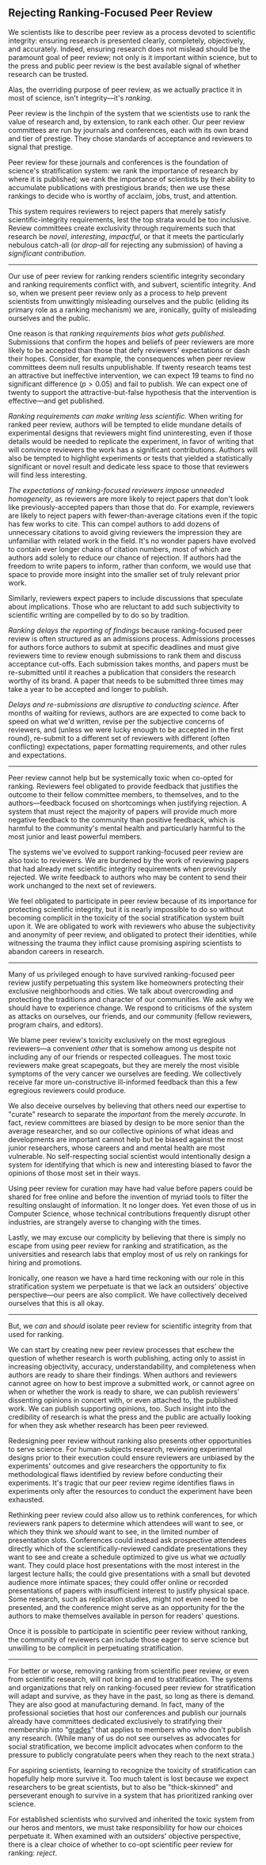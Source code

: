 ## Rejecting Ranking-Focused Peer Review

We scientists like to describe peer review as a process devoted to scientific integrity: ensuring research is presented clearly, completely, objectively, and accurately. Indeed, ensuring research does not mislead should be the paramount goal of peer review; not only is it important within science, but to the press and public peer review is the best available signal of whether research can be trusted.

Alas, the overriding purpose of peer review, as we actually practice it in most of science, isn't integrity—it's *ranking*.

Peer review is the linchpin of the system that we scientists use to rank the value of research and, by extension, to rank each other. Our peer review committees are run by journals and conferences, each with its own brand and tier of prestige. They chose standards of acceptance and reviewers to signal that prestige.

Peer review for these journals and conferences is the foundation of science's stratification system: we rank the importance of research by where it is published; we rank the importance of scientists by their ability to accumulate publications with prestigious brands; then we use these rankings to decide who is worthy of acclaim, jobs, trust, and attention.

This system requires reviewers to reject papers that merely satisfy scientific-integrity requirements, lest the top strata would be too inclusive. Review committees create exclusivity through requirements such that research be *novel*, *interesting*, *impactful*, or that it meets the particularly nebulous catch-all (or *drop-all* for rejecting any submission) of having a *significant contribution*.

<!-- Ranking conflicts with integrity -->
---

Our use of peer review for ranking renders scientific integrity secondary and ranking requirements conflict with, and subvert, scientific integrity. And so, when we present peer review only as a process to help prevent scientists from unwittingly misleading ourselves and the public (eliding its primary role as a ranking mechanism) we are, ironically, guilty of misleading ourselves and the public.

One reason is that *ranking requirements bias what gets published.* Submissions that confirm the hopes and beliefs of peer reviewers are more likely to be accepted than those that defy reviewers' expectations or dash their hopes. Consider, for example, the consequences when peer review committees deem null results unpublishable. If twenty research teams test an attractive but ineffective intervention, we can expect 19 teams to find no significant difference ($p>0.05$) and fail to publish. We can expect one of twenty to support the attractive-but-false hypothesis that the intervention is effective—and get published.

*Ranking requirements can make writing less scientific.* When writing for ranked peer review, authors will be tempted to elide mundane details of experimental designs that reviewers might find uninteresting, even if those details would be needed to replicate the experiment, in favor of writing that will convince reviewers the work has a significant contributions. Authors will also be tempted to highlight experiments or tests that yielded a statistically significant or novel result and dedicate less space to those that reviewers will find less interesting.

*The expectations of ranking-focused reviewers impose unneeded homogeneity*, as reviewers are more likely to reject papers that don't look like previously-accepted papers than those that do. For example, reviewers are likely to reject papers with fewer-than-average citations even if the topic has few works to cite. This can compel authors to add dozens of unnecessary citations to avoid giving reviewers the impression they are unfamiliar with related work in the field. It's no wonder papers have evolved to contain ever longer chains of citation numbers, most of which are authors add solely to reduce our chance of rejection. If authors had the freedom to write papers to inform, rather than conform, we would use that space to provide more insight into the smaller set of truly relevant prior work.

Similarly, reviewers expect papers to include discussions that speculate about implications. Those who are reluctant to add such  subjectivity to scientific writing are compelled by to do so by tradition.

*Ranking delays the reporting of findings* because ranking-focused peer review is often structured as an admissions process. Admissions processes for authors force authors to submit at specific deadlines and must give reviewers time to review enough submissions to rank them and discuss acceptance cut-offs. Each submission takes months, and papers must be re-submitted until it reaches a publication that considers the research worthy of its brand. A paper that needs to be submitted three times may take a year to be accepted and longer to publish.

*Delays and re-submissions are disruptive to conducting science.* After months of waiting for reviews, authors are are expected to come back to speed on what we'd written, revise per the subjective concerns of reviewers, and (unless we were lucky enough to be accepted in the first round), re-submit to a different set of reviewers with different (often conflicting) expectations, paper formatting requirements, and other rules and expectations.

---

Peer review cannot help but be systemically toxic when co-opted for ranking. Reviewers feel obligated to provide feedback that justifies the outcome to their fellow committee members, to themselves, and to the authors—feedback focused on shortcomings when justifying rejection. A system that must reject the majority of papers will provide much more negative feedback to the community than positive feedback, which is harmful to the community's mental health and particularly harmful to the most junior and least powerful members.

The systems we've evolved to support ranking-focused peer review are also toxic to reviewers. We are burdened by the work of reviewing papers that had already met scientific integrity requirements when previously rejected. We write feedback to authors who may be content to send their work unchanged to the next set of reviewers.

We feel obligated to participate in peer review because of its importance for protecting scientific integrity, but it is nearly impossible to do so without becoming complicit in the toxicity of the social stratification system built upon it. We are obligated to work with reviewers who abuse the subjectivity and anonymity of peer review, and obligated to protect their identities, while witnessing the trauma they inflict cause promising aspiring scientists to abandon careers in research.

<!-- The lies we tell ourselves -->
<!-- #### Facing the truth about ranking -->
---

<!-- Metaphor of gated community and of NIMBY construction limits -->
Many of us privileged enough to have survived ranking-focused peer review justify perpetuating this system like homeowners protecting their exclusive neighborhoods and cities. We talk about overcrowding and protecting the traditions and character of our communities. We ask why we should have to experience change. We respond to criticisms of the system as attacks on ourselves, our friends, and our community (fellow reviewers, program chairs, and editors).

We blame peer review's toxicity exclusively on the most egregious reviewers—a convenient *other* that is somehow among us despite not including any of our friends or respected colleagues. The most toxic reviewers make great scapegoats, but they are merely the most visible symptoms of the very cancer we ourselves are feeding. We collectively receive far more un-constructive ill-informed feedback than this a few egregious reviewers could produce.

We also deceive ourselves by believing that others need our expertise to "curate" research to separate the *important* from the merely *accurate*. In fact, review committees are biased by design to be more senior than the average researcher, and so our collective opinions of what ideas and developments are important cannot help but be biased against the most junior researchers, whose careers and and mental health are most vulnerable. No self-respecting social scientist would intentionally design a system for identifying that which is new and interesting biased to favor the opinions of those most set in their ways.

Using peer review for curation may have had value before papers could be shared for free online and before the invention of myriad tools to filter the resulting onslaught of information. It no longer does. Yet even those of us in Computer Science, whose technical contributions frequently disrupt other industries, are strangely averse to changing with the times.

Lastly, we may excuse our complicity by believing that there is simply no escape from using peer review for ranking and stratification, as the universities and research labs that employ most of us rely on rankings for hiring and promotions.

Ironically, one reason we have a hard time reckoning with our role in this stratification system we perpetuate is that we lack an outsiders' objective perspective—our peers are also complicit. We have collectively deceived ourselves that this is all okay.

<!-- But we can -->
---

But, we *can* and *should* isolate peer review for scientific integrity from that used for ranking.

We can start by creating new peer review processes that eschew the question of whether research is worth publishing, acting only to assist in increasing objectivity, accuracy, understandability, and completeness when authors are ready to share their findings. When authors and reviewers cannot agree on how to best improve a submitted work, or cannot agree on when or whether the work is ready to share, we can publish reviewers' dissenting opinions in concert with, or even attached to, the published work. We can publish supporting opinions, too. Such insight into the credibility of research is what the press and the public are actually looking for when they ask whether research has been peer reviewed.

Redesigning peer review without ranking also presents other opportunities to serve science. For human-subjects research, reviewing experimental designs prior to their execution could ensure reviewers are unbiased by the experiments' outcomes and give researchers the opportunity to fix methodological flaws identified by review before conducting their experiments. It's tragic that our peer review regime identifies flaws in experiments only after the resources to conduct the experiment have been exhausted.

Rethinking peer review could also allow us to rethink conferences, for which reviewers rank papers to determine which attendees will want to see, or which they think we *should* want to see, in the limited number of presentation slots. Conferences could instead ask prospective attendees directly which of the scientifically-reviewed candidate presentations they want to see and create a schedule optimized to give us what we *actually* want. They could place host presentations with the most interest in the largest lecture halls; the could give presentations with a small but devoted audience more intimate spaces; they could offer online or recorded presentations of papers with insufficient interest to justify physical space. Some research, such as replication studies, might not even need to be presented, and the conference might serve as an opportunity for the the authors to make themselves available in person for readers' questions.

Once it is possible to participate in scientific peer review without ranking, the community of reviewers can include those eager to serve science but unwilling to be complicit in perpetuating stratification.

---

For better or worse, removing ranking from scientific peer review, or even from scientific research, will not bring an end to stratification. The systems and organizations that rely on ranking-focused peer review for stratification will adapt and survive, as they have in the past, so long as there is demand. They are also good at manufacturing demand. In fact, many of the professional societies that host our conferences and publish our journals already have committees dedicated exclusively to stratifying their membership into "[grades](https://awards.acm.org/advanced-member-grades)" that applies to members who who don't publish any research. (While many of us do not see ourselves as advocates for social stratification, we become implicit advocates when conform to the pressure to publicly congratulate peers when they reach to the next strata.)

For aspiring scientists, learning to recognize the toxicity of stratification can hopefully help more survive it. Too much talent is lost because we expect researchers to be great scientists, but to also be "thick-skinned" and perseverant enough to survive in a system that has prioritized ranking over science.

For established scientists who survived and inherited the toxic system from our heros and mentors, we must take responsibility for how our choices perpetuate it. When examined with an outsiders' objective perspective, there is a clear choice of whether to co-opt scientific peer review for ranking: *reject*.

<!-- em — , en – -->
